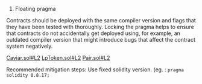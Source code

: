 1. Floating pragma

Contracts should be deployed with the same compiler version and flags that they have been tested with thoroughly. Locking the pragma helps to ensure that contracts do not accidentally get deployed using, for example, an outdated compiler version that might introduce bugs that affect the contract system negatively.

[Caviar.sol#L2](https://github.com/code-423n4/2022-12-caviar/blob/main/src/Caviar.sol#L2)
[LpToken.sol#L2](https://github.com/code-423n4/2022-12-caviar/blob/main/src/LpToken.sol#L2)
[Pair.sol#L2](https://github.com/code-423n4/2022-12-caviar/blob/main/src/Pair.sol#L2)

Recommended mitigation steps:
Use fixed solidity version. (eg. : ```pragma solidity 0.8.17;```
